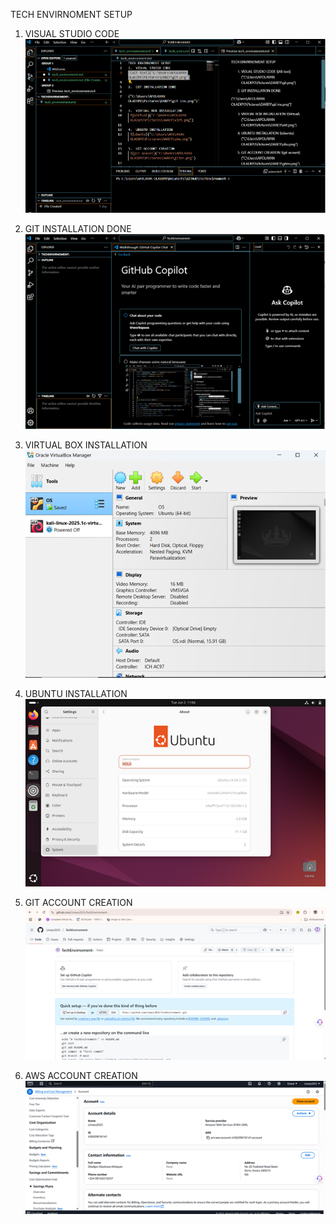 TECH ENVIRNOMENT SETUP
1.	VISUAL STUDIO CODE
![alt text](<VS CODE.png>)
2.	GIT INSTALLATION DONE
 ![alt text](git.png)

3.	VIRTUAL BOX INSTALLATION
![alt text](virt.png)

4.	UBUNTU INSTALLATION
![alt text](ubu.png)

5.	GIT ACCOUNT CREATION
![alt text](giten.png)

6.	AWS ACCOUNT CREATION
![alt text](aws.png)
 
